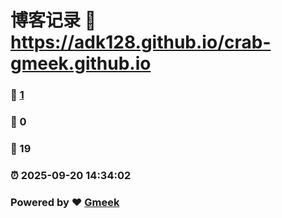 # 博客记录 :link: https://adk128.github.io/crab-gmeek.github.io 
### :page_facing_up: [1](https://adk128.github.io/crab-gmeek.github.io/tag.html) 
### :speech_balloon: 0 
### :hibiscus: 19 
### :alarm_clock: 2025-09-20 14:34:02 
### Powered by :heart: [Gmeek](https://github.com/Meekdai/Gmeek)
